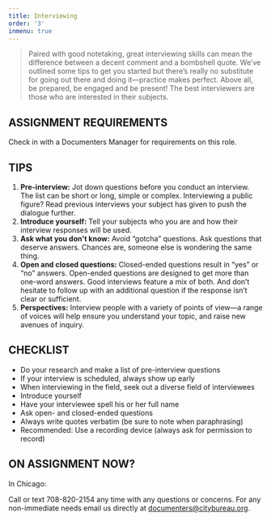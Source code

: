 ```yaml
---
title: Interviewing
order: '3'
inmenu: true
---
```

> Paired with good notetaking, great interviewing skills can mean the difference between a decent comment and a bombshell quote. We’ve outlined some tips to get you started but there’s really no substitute for going out there and doing it—practice makes perfect. Above all, be prepared, be engaged and be present! The best interviewers are those who are interested in their subjects.

## ASSIGNMENT REQUIREMENTS

Check in with a Documenters Manager for requirements on this role.

## TIPS

1. **Pre-interview:** Jot down questions before you conduct an interview. The list can be short or long, simple or complex. Interviewing a public figure? Read previous interviews your subject has given to push the dialogue further.
2. **Introduce yourself:** Tell your subjects who you are and how their interview responses will be used.
3. **Ask what you don't know:** Avoid “gotcha” questions. Ask questions that deserve answers. Chances are, someone else is wondering the same thing.
4. **Open and closed questions:** Closed-ended questions result in “yes” or “no” answers. Open-ended questions are designed to get more than one-word answers. Good interviews feature a mix of both. And don’t hesitate to follow up with an additional question if the response isn’t clear or sufficient.
5. **Perspectives:** Interview people with a variety of points of view—a range of voices will help ensure you understand your topic, and raise new avenues of inquiry.

## CHECKLIST

* Do your research and make a list of pre-interview questions
* If your interview is scheduled, always show up early
* When interviewing in the field, seek out a diverse field of interviewees
* Introduce yourself
* Have your interviewee spell his or her full name
* Ask open- and closed-ended questions
* Always write quotes verbatim (be sure to note when paraphrasing)
* Recommended: Use a recording device (always ask for permission to record)

## ON ASSIGNMENT NOW?

In Chicago:

Call or text 708-820-2154 any time with any questions or concerns. For any non-immediate needs email us directly at documenters@citybureau.org.
